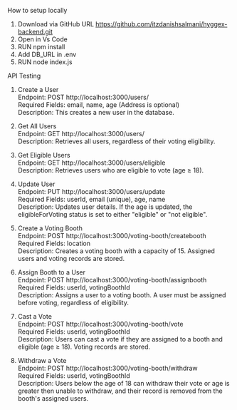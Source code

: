 How to setup locally  
1. Download via GitHub URL https://github.com/itzdanishsalmani/hyggex-backend.git  
2. Open in Vs Code  
3. RUN npm install
4. Add DB_URL in .env
5. RUN node index.js

API Testing
1. Create a User  
Endpoint: POST http://localhost:3000/users/  
Required Fields: email, name, age (Address is optional)  
Description: This creates a new user in the database.

2. Get All Users  
Endpoint: GET http://localhost:3000/users/    
Description: Retrieves all users, regardless of their voting eligibility.    

3. Get Eligible Users  
Endpoint: GET http://localhost:3000/users/eligible  
Description: Retrieves users who are eligible to vote (age ≥ 18).  

4. Update User  
Endpoint: PUT http://localhost:3000/users/update  
Required Fields: userId, email (unique), age, name  
Description: Updates user details. If the age is updated, the eligibleForVoting status is set to either "eligible" or "not eligible".

5. Create a Voting Booth  
Endpoint: POST http://localhost:3000/voting-booth/createbooth  
Required Fields: location  
Description: Creates a voting booth with a capacity of 15. Assigned users and voting records are stored.

6. Assign Booth to a User  
Endpoint: POST http://localhost:3000/voting-booth/assignbooth  
Required Fields: userId, votingBoothId  
Description: Assigns a user to a voting booth. A user must be assigned before voting, regardless of eligibility.

7. Cast a Vote  
Endpoint: POST http://localhost:3000/voting-booth/vote  
Required Fields: userId, votingBoothId  
Description: Users can cast a vote if they are assigned to a booth and eligible (age ≥ 18). Voting records are stored.  

8. Withdraw a Vote  
Endpoint: POST http://localhost:3000/voting-booth/withdraw  
Required Fields: userId, votingBoothId  
Description: Users below the age of 18 can withdraw their vote or age is greater then unable to withdraw, and their record is removed from the booth's assigned users.
